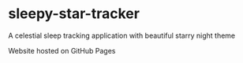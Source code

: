 # sleepy-star-tracker
A celestial sleep tracking application with beautiful starry night theme

Website hosted on GitHub Pages
